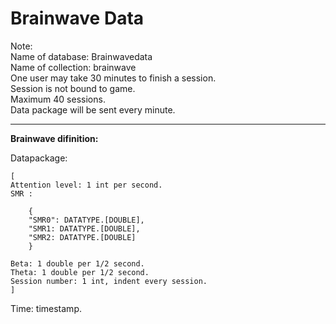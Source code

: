 **Brainwave Data**
========================
Note:  
Name of database: Brainwavedata  
Name of collection: brainwave  
One user may take 30 minutes to finish a session.  
Session is not bound to game.  
Maximum 40 sessions.  
Data package will be sent every minute.  

-------------
**Brainwave difinition:**

Datapackage: 

	[
	Attention level: 1 int per second.  
	SMR : 

		{
      	"SMR0": DATATYPE.[DOUBLE],
      	"SMR1: DATATYPE.[DOUBLE],
      	"SMR2: DATATYPE.[DOUBLE]
    	}
    
	Beta: 1 double per 1/2 second.  
	Theta: 1 double per 1/2 second.  
	Session number: 1 int, indent every session.
	]
	
Time: timestamp.  
